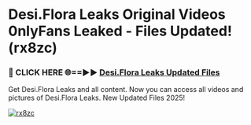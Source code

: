 # Desi.Flora Leaks Original Videos 0nlyFans Leaked - Files Updated! (rx8zc)

<h3>🔴 CLICK HERE 🌐==►► <a href="https://tinyurl.com/3hn5wdd3" rel="nofollow">Desi.Flora Leaks Updated Files</a></h3>

Get Desi.Flora Leaks and all content. Now you can access all videos and pictures of Desi.Flora Leaks. New Updated Files 2025!

[![rx8zc](https://i.imgur.com/4HnBqBT.gif)](https://tinyurl.com/3hn5wdd3)
